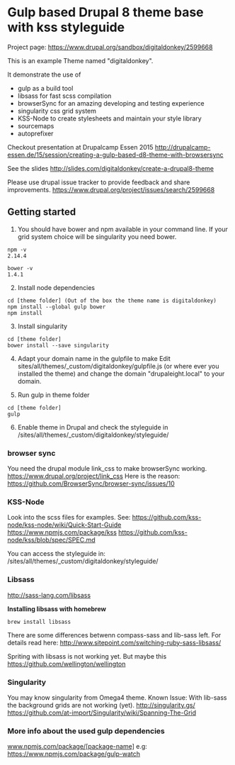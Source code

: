
# Gulp based Drupal 8 theme base with kss styleguide
 
Project page:
https://www.drupal.org/sandbox/digitaldonkey/2599668


This is an example Theme named "digitaldonkey". 

It demonstrate the use of

<ul>
  <li>gulp as a build tool</li>
  <li>libsass for fast scss compilation</li>
  <li>browserSync for an amazing developing and testing experience</li>
  <li>singularity css grid system</li>
  <li>KSS-Node to create stylesheets and maintain your style library</li>
  <li>sourcemaps</li>
  <li>autoprefixer</li>
</ul>


Checkout presentation at Drupalcamp Essen 2015
http://drupalcamp-essen.de/15/session/creating-a-gulp-based-d8-theme-with-browsersync

See the slides
http://slides.com/digitaldonkey/create-a-drupal8-theme

Please use drupal issue tracker to provide feedback and share improvements. 
https://www.drupal.org/project/issues/search/2599668


## Getting started

1) You should have bower and npm available in your command line.
If your grid system choice will be singularity you need bower.

```
npm -v
2.14.4
```

```
bower -v
1.4.1
```

2) Install node dependencies

```
cd [theme folder] (Out of the box the theme name is digitaldonkey)
npm install --global gulp bower
npm install 
```

3) Install singularity

```
cd [theme folder]
bower install --save singularity
```

4) Adapt your domain name in the gulpfile to make 
Edit sites/all/themes/_custom/digitaldonkey/gulpfile.js (or where ever you installed the theme)
and change the domain "drupaleight.local" to your domain.

5) Run gulp in theme folder
```
cd [theme folder]
gulp
```

6) Enable theme in Drupal
and check the styleguide in /sites/all/themes/_custom/digitaldonkey/styleguide/


### browser sync
You need the drupal module link_css to make browserSync working.
https://www.drupal.org/project/link_css
Here is the reason:
https://github.com/BrowserSync/browser-sync/issues/10

### KSS-Node
Look into the scss files for examples. See: 
https://github.com/kss-node/kss-node/wiki/Quick-Start-Guide
https://www.npmjs.com/package/kss
https://github.com/kss-node/kss/blob/spec/SPEC.md

You can access the styleguide in:
/sites/all/themes/_custom/digitaldonkey/styleguide/

### Libsass
http://sass-lang.com/libsass

**Installing libsass with homebrew**
```
brew install libsass
```

There are some differences betwenn compass-sass and lib-sass left.
For details read here:
http://www.sitepoint.com/switching-ruby-sass-libsass/

Spriting with libsass is not working yet.
But maybe this https://github.com/wellington/wellington


### Singularity
You may know singularity from Omega4 theme.
Known Issue: With lib-sass the background grids are not working (yet).
http://singularity.gs/
https://github.com/at-import/Singularity/wiki/Spanning-The-Grid

### More info about the used gulp dependencies
www.npmjs.com/package/[package-name]
e.g: https://www.npmjs.com/package/gulp-watch

